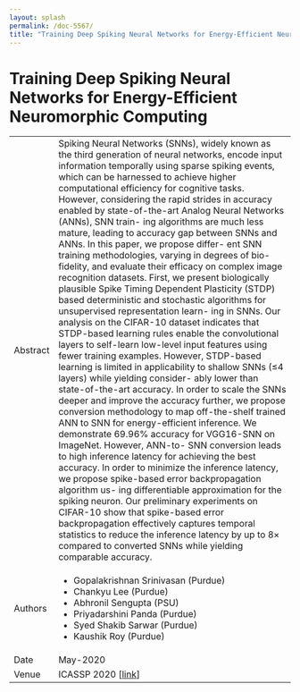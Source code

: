 ```yaml
---
layout: splash
permalink: /doc-5567/
title: "Training Deep Spiking Neural Networks for Energy-Efficient Neuromorphic Computing"
---
```


# Training Deep Spiking Neural Networks for Energy-Efficient Neuromorphic Computing

<table>
    <tbody>
    <tr>
        <td>Abstract</td>
        <td>Spiking Neural Networks (SNNs), widely known as the third generation of neural networks, encode input information temporally using sparse spiking events, which can be harnessed to achieve higher computational efficiency for cognitive tasks. However, considering the rapid strides in accuracy enabled by state-of-the-art Analog Neural Networks (ANNs), SNN train- ing algorithms are much less mature, leading to accuracy gap between SNNs and ANNs. In this paper, we propose differ- ent SNN training methodologies, varying in degrees of bio- fidelity, and evaluate their efficacy on complex image recognition datasets. First, we present biologically plausible Spike Timing Dependent Plasticity (STDP) based deterministic and stochastic algorithms for unsupervised representation learn- ing in SNNs. Our analysis on the CIFAR-10 dataset indicates that STDP-based learning rules enable the convolutional layers to self-learn low-level input features using fewer training examples. However, STDP-based learning is limited in applicability to shallow SNNs (≤4 layers) while yielding consider- ably lower than state-of-the-art accuracy. In order to scale the SNNs deeper and improve the accuracy further, we propose conversion methodology to map off-the-shelf trained ANN to SNN for energy-efficient inference. We demonstrate 69.96% accuracy for VGG16-SNN on ImageNet. However, ANN-to- SNN conversion leads to high inference latency for achieving the best accuracy. In order to minimize the inference latency, we propose spike-based error backpropagation algorithm us- ing differentiable approximation for the spiking neuron. Our preliminary experiments on CIFAR-10 show that spike-based error backpropagation effectively captures temporal statistics to reduce the inference latency by up to 8× compared to converted SNNs while yielding comparable accuracy.</td>
    </tr>
    <tr>
        <td>Authors</td>
        <td>
            <ul>
                <li>Gopalakrishnan Srinivasan (Purdue)</li>
                <li>Chankyu Lee (Purdue)</li>
                <li>Abhronil Sengupta (PSU)</li>
                <li>Priyadarshini Panda (Purdue)</li>
                <li>Syed Shakib Sarwar (Purdue)</li>
                <li>Kaushik Roy (Purdue)</li>
            </ul>
        </td>
    </tr>
    <tr>
        <td>Date</td>
        <td>May-2020</td>
    </tr>
    <tr>
        <td>Venue</td>
        <td>ICASSP 2020 [<a href="https://ieeexplore.ieee.org/document/9053914">link</a>]</td>
    </tr>
    </tbody>
</table>
